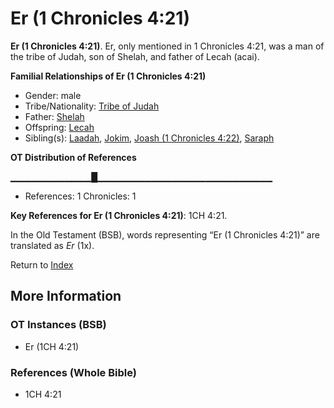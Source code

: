 # Er (1 Chronicles 4:21)
**Er (1 Chronicles 4:21)**. 
Er, only mentioned in 1 Chronicles 4:21, was a man of the tribe of Judah, son of Shelah, and father of Lecah (acai). 




**Familial Relationships of Er (1 Chronicles 4:21)**


* Gender: male
* Tribe/Nationality: [Tribe of Judah](../../../groups/md/acai/Judah.md)
* Father: [Shelah](Shelah.md)
* Offspring: [Lecah](Lecah.md)
* Sibling(s): [Laadah](Laadah.md), [Jokim](Jokim.md), [Joash (1 Chronicles 4:22)](Joash.5.md), [Saraph](Saraph.md)


**OT Distribution of References**

▁▁▁▁▁▁▁▁▁▁▁▁█▁▁▁▁▁▁▁▁▁▁▁▁▁▁▁▁▁▁▁▁▁▁▁▁▁▁
* References: 1 Chronicles: 1



**Key References for Er (1 Chronicles 4:21)**: 
1CH 4:21. 


In the Old Testament (BSB), words representing “Er (1 Chronicles 4:21)” are translated as 
*Er* (1x). 




Return to [Index](00-Index.md)

## More Information

### OT Instances (BSB)

* Er (1CH 4:21)



### References (Whole Bible)

* 1CH 4:21



